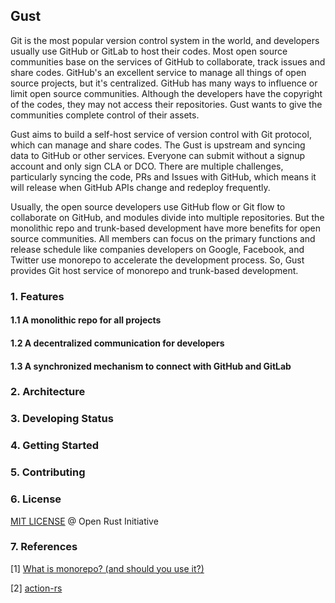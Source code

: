 ## Gust

Git is the most popular version control system in the world, and developers usually use GitHub or GitLab to host their codes. Most open source communities base on the services of GitHub to collaborate, track issues and share codes. GitHub's an excellent service to manage all things of open source projects, but it's centralized. GitHub has many ways to influence or limit open source communities. Although the developers have the copyright of the codes, they may not access their repositories. Gust wants to give the communities complete control of their assets.

Gust aims to build a self-host service of version control with Git protocol, which can manage and share codes. The Gust is upstream and syncing data to GitHub or other services. Everyone can submit without a signup account and only sign CLA or DCO. There are multiple challenges, particularly syncing the code, PRs and Issues with GitHub, which means it will release when GitHub APIs change and redeploy frequently.

Usually, the open source developers use GitHub flow or Git flow to collaborate on GitHub, and modules divide into multiple repositories. But the monolithic repo and trunk-based development have more benefits for open source communities. All members can focus on the primary functions and release schedule like companies developers on Google, Facebook, and Twitter use monorepo to accelerate the development process. So, Gust provides Git host service of monorepo and trunk-based development.

### 1. Features

#### 1.1 A monolithic repo for all projects

#### 1.2 A decentralized communication for developers

#### 1.3 A synchronized mechanism to connect with GitHub and GitLab

### 2. Architecture

### 3. Developing Status

### 4. Getting Started

### 5. Contributing

### 6. License

[MIT LICENSE](LICENSE) @ Open Rust Initiative

### 7. References

[1] [What is monorepo? (and should you use it?)](https://semaphoreci.com/blog/what-is-monorepo)

[2] [action-rs](https://actions-rs.github.io)
